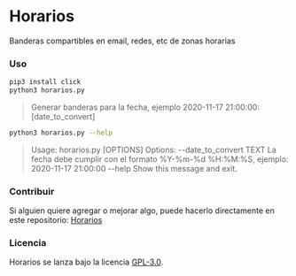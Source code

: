 # Horarios

Banderas compartibles en email, redes, etc de zonas horarias

### Uso

```bash
pip3 install click
python3 horarios.py
```

> Generar banderas para la fecha, ejemplo 2020-11-17 21:00:00: [date_to_convert]

```bash
python3 horarios.py --help
```
> 
> Usage: horarios.py [OPTIONS]
> Options:
>   --date_to_convert TEXT  La fecha debe cumplir con el formato %Y-%m-%d
                          %H:%M:%S, ejemplo: 2020-11-17 21:00:00
  --help                  Show this message and exit.
### Contribuir

Si alguien quiere agregar o mejorar algo, puede hacerlo directamente en este repositorio: [Horarios](https://github.com/freddier/Horarios/)

### Licencia

Horarios se lanza bajo la licencia [GPL-3.0](https://opensource.org/licenses/GPL-3.0).
